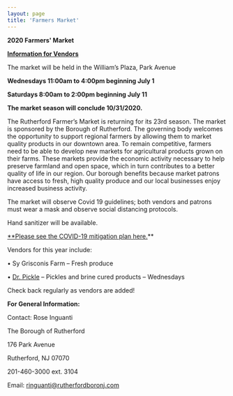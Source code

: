 ```yaml
---
layout: page
title: 'Farmers Market'
---
```


**2020 Farmers' Market**          

**[Information for Vendors](./vendor-info/)**

The market will be held in the William’s Plaza, Park Avenue

**Wednesdays 11:00am to 4:00pm beginning July 1**

**Saturdays 8:00am to 2:00pm beginning July 11**

**The market season will conclude 10/31/2020.**

The Rutherford Farmer’s Market is returning for its 23rd season. The market is sponsored by the Borough of Rutherford. The governing body welcomes the opportunity to support regional farmers by allowing them to market quality products in our downtown area.  To remain competitive, farmers need to be able to develop new markets for agricultural products grown on their farms. These markets provide the economic activity necessary to help preserve farmland and open space, which in turn contributes to a better quality of life in our region.  Our borough benefits because market patrons have access to fresh, high quality produce and our local businesses enjoy increased business activity.

The market will observe Covid 19 guidelines; both vendors and patrons must wear a mask and observe social distancing protocols. 

Hand sanitizer will be available. 

[**Please see the COVID-19 mitigation plan here.](./2020-mitigation-plan/)** 

Vendors for this year include:

• Sy Grisconis Farm – Fresh produce

• [Dr. Pickle](https://docpickle.com/) – Pickles and brine cured products – Wednesdays

Check back regularly as vendors are added!

**For General Information:**

Contact: Rose Inguanti

The Borough of Rutherford

176 Park Avenue

Rutherford, NJ 07070

201-460-3000 ext. 3104

Email: ringuanti@rutherfordboronj.com



